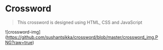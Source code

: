 # Crossword

> This crossword is designed using HTML, CSS and JavaScript

![crossword-img] (https://github.com/sushantsikka/crossword/blob/master/crossword_img.PNG?raw=true)
